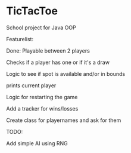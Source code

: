 # TicTacToe
School project for Java OOP

Featurelist:

Done:
Playable between 2 players

Checks if a player has one or if it's a draw

Logic to see if spot is available and/or in bounds

prints current player

Logic for restarting the game

Add a tracker for wins/losses

Create class for playernames and ask for them

TODO:

Add simple AI using RNG
